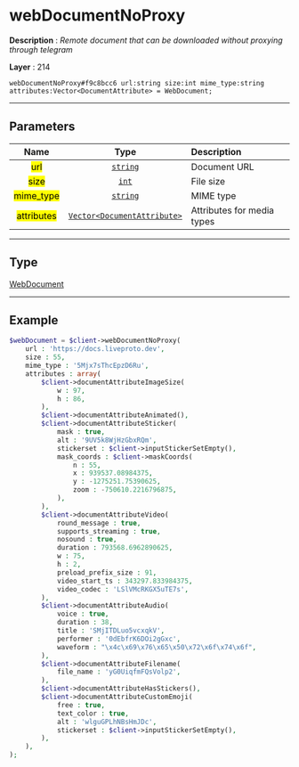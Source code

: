 # webDocumentNoProxy

**Description** : *Remote document that can be downloaded without proxying through telegram*

**Layer** : 214

```tl
webDocumentNoProxy#f9c8bcc6 url:string size:int mime_type:string attributes:Vector<DocumentAttribute> = WebDocument;
```

---

## Parameters

| Name | Type | Description |
| :---: | :---: | :--- |
| <mark>url</mark> | [`string`](type/string) | Document URL |
| <mark>size</mark> | [`int`](type/int) | File size |
| <mark>mime_type</mark> | [`string`](type/string) | MIME type |
| <mark>attributes</mark> | [`Vector<DocumentAttribute>`](type/DocumentAttribute) | Attributes for media types |

---

## Type

[WebDocument](type/WebDocument)

---

## Example

```php
$webDocument = $client->webDocumentNoProxy(
	url : 'https://docs.liveproto.dev',
	size : 55,
	mime_type : '5Mjx7sThcEpzD6Ru',
	attributes : array(
		$client->documentAttributeImageSize(
			w : 97,
			h : 86,
		),
		$client->documentAttributeAnimated(),
		$client->documentAttributeSticker(
			mask : true,
			alt : '9UV5k8WjHzGbxRQm',
			stickerset : $client->inputStickerSetEmpty(),
			mask_coords : $client->maskCoords(
				n : 55,
				x : 939537.08984375,
				y : -1275251.75390625,
				zoom : -750610.2216796875,
			),
		),
		$client->documentAttributeVideo(
			round_message : true,
			supports_streaming : true,
			nosound : true,
			duration : 793568.6962890625,
			w : 75,
			h : 2,
			preload_prefix_size : 91,
			video_start_ts : 343297.833984375,
			video_codec : 'LSlVMcRKGX5uTE7s',
		),
		$client->documentAttributeAudio(
			voice : true,
			duration : 38,
			title : 'SMjITDLuo5vcxqkV',
			performer : '0dEbfrK6DOi2gGxc',
			waveform : "\x4c\x69\x76\x65\x50\x72\x6f\x74\x6f",
		),
		$client->documentAttributeFilename(
			file_name : 'yG0UiqfmFQsVolp2',
		),
		$client->documentAttributeHasStickers(),
		$client->documentAttributeCustomEmoji(
			free : true,
			text_color : true,
			alt : 'wlguGPLhNBsHmJDc',
			stickerset : $client->inputStickerSetEmpty(),
		),
	),
);
```